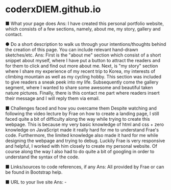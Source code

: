 # coderxDIEM.github.io

■	What your page does
Ans: I have created this personal portfolio website, which consists of a few sections, namely, about me, my story, gallery and contact. 

●	Do a short description to walk us through your intentions/thoughts behind the creation of this page. You can include relevant hand-drawn sketches/etc.
Ans: First is the "about me" section which consist of a short snippet about myself, where I have put a button to attract the readers and for them to click and find out more about me. Next, is "my story" section where I share my experience of my recent trip to Korea, my interests of climbing mountain as well as my cycling hobby. This section was included to give readers a sneak peek into my life. Subsequently come the gallery segment, where I wanted to share some awesome and beautiful taken nature pictures. Finally, there is this contact me part where readers insert their message and I will reply them via email. 

■	Challenges faced and how you overcame them
Despite watching and following the video lecture by Frae on how to create a landing page, I still faced quite a bit of difficulty along the way while trying to create this webpage. This is because my very basic knowledge of html and css + zero knowledge on JavaScript made it really hard for me to understand Frae's code. Furthermore, the limited knowledge also made it hard for me while designing the webpage and trying to debug. Luckily Frae is very responsive and helpful, I worked with him closely to create my personal website. Of course along the way I also had to do quite a bit of googling in order to understand the syntax of the code. 

■	Links/sources to code references, if any 
Ans: All provided by Frae or can be found in Bootstrap help.

■	URL to your live site
Ans: -
